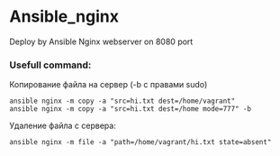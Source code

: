 # Ansible_nginx
Deploy by Ansible Nginx webserver on 8080 port



### Usefull command:

Копирование файла на сервер (-b с правами sudo)
```
ansible nginx -m copy -a "src=hi.txt dest=/home/vagrant" 
ansible nginx -m copy -a "src=hi.txt dest=/home mode=777" -b 
```

Удаление файла с сервера:
```
ansible nginx -m file -a "path=/home/vagrant/hi.txt state=absent"
```
